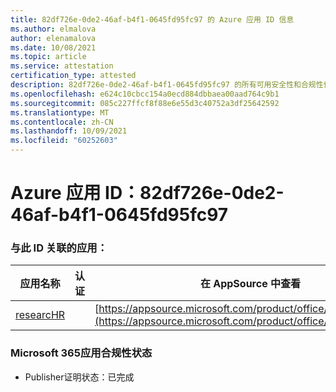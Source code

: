 ```yaml
---
title: 82df726e-0de2-46af-b4f1-0645fd95fc97 的 Azure 应用 ID 信息
ms.author: elmalova
author: elenamalova
ms.date: 10/08/2021
ms.topic: article
ms.service: attestation
certification_type: attested
description: 82df726e-0de2-46af-b4f1-0645fd95fc97 的所有可用安全性和合规性信息。
ms.openlocfilehash: e624c10cbcc154a0ecd884dbbaea00aad764c9b1
ms.sourcegitcommit: 085c227ffcf8f88e6e55d3c40752a3df25642592
ms.translationtype: MT
ms.contentlocale: zh-CN
ms.lasthandoff: 10/09/2021
ms.locfileid: "60252603"
---
```

# <a name="azure-app-id-82df726e-0de2-46af-b4f1-0645fd95fc97"></a>Azure 应用 ID：82df726e-0de2-46af-b4f1-0645fd95fc97


### <a name="apps-associated-with-this-id"></a>与此 ID 关联的应用：
| **应用名称** | **认证** | **在 AppSource 中查看** |
|--------------|---------------|-----------------------|
| [researcHR](https://docs.microsoft.com/microsoft-365-app-certification/forward/WA200002557) |  | [https://appsource.microsoft.com/product/office/WA200002557](https://appsource.microsoft.com/product/office/WA200002557) |

### <a name="microsoft-365-app-compliance-status"></a>Microsoft 365应用合规性状态
- Publisher证明状态：已完成
